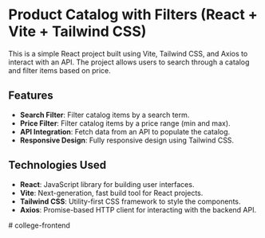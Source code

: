 # Product Catalog with Filters (React + Vite + Tailwind CSS)

This is a simple React project built using Vite, Tailwind CSS, and Axios to interact with an API. The project allows users to search through a catalog and filter items based on price.

## Features

- **Search Filter**: Filter catalog items by a search term.
- **Price Filter**: Filter catalog items by a price range (min and max).
- **API Integration**: Fetch data from an API to populate the catalog.
- **Responsive Design**: Fully responsive design using Tailwind CSS.

## Technologies Used

- **React**: JavaScript library for building user interfaces.
- **Vite**: Next-generation, fast build tool for React projects.
- **Tailwind CSS**: Utility-first CSS framework to style the components.
- **Axios**: Promise-based HTTP client for interacting with the backend API.


#   c o l l e g e - f r o n t e n d  
 
